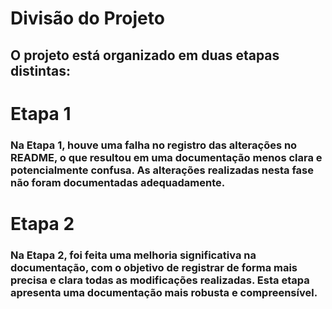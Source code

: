 # Divisão do Projeto
## O projeto está organizado em duas etapas distintas:
# Etapa 1

### Na Etapa 1, houve uma falha no registro das alterações no README, o que resultou em uma documentação menos clara e potencialmente confusa. As alterações realizadas nesta fase não foram documentadas adequadamente.
# Etapa 2

### Na Etapa 2, foi feita uma melhoria significativa na documentação, com o objetivo de registrar de forma mais precisa e clara todas as modificações realizadas. Esta etapa apresenta uma documentação mais robusta e compreensível.
